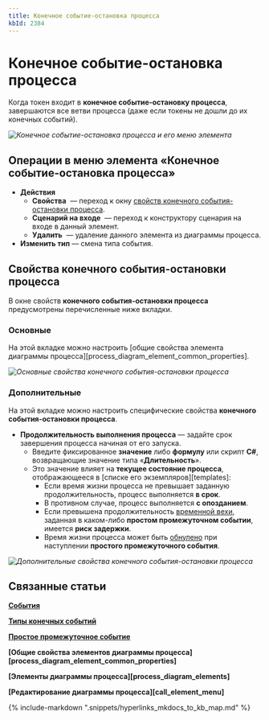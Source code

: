```yaml
---
title: Конечное событие-остановка процесса
kbId: 2384
---
```


# Конечное событие-остановка процесса

Когда токен входит в **конечное событие-остановку процесса**, завершаются все ветви процесса (даже если токены не дошли до их конечных событий).

_![Конечное событие-остановка процесса и его меню элемента](https://kb.comindware.ru/assets/stop_process_end_event.png)_

## Операции в меню элемента «Конечное событие-остановка процесса»

- **Действия**
    - **Свойства** *‌* — переход к окну [свойств конечного события-остановки процесса](#mcetoc_1h28f9sbl1).
    - **Сценарий на входе** *‌* — переход к конструктору сценария на входе в данный элемент.
    - **Удалить** *‌* — удаление данного элемента из диаграммы процесса.
- **Изменить тип** — смена типа события.

## Свойства конечного события-остановки процесса

В окне свойств **конечного события-остановки процесса** предусмотрены перечисленные ниже вкладки.

### Основные

На этой вкладке можно настроить [общие свойства элемента диаграммы процесса][process_diagram_element_common_properties].

_![Основные свойства конечного события-остановки процесса](https://kb.comindware.ru/assets/stop_process_end_event_general_properties.png)_

### Дополнительные

На этой вкладке можно настроить специфические свойства **конечного события-остановки процесса**.

- **Продолжительность выполнения процесса** — задайте срок завершения процесса начиная от его запуска.
    - Введите фиксированное **значение** либо **формулу** или скрипт **C#**, возвращающие значение типа «**Длительность**».
    - Это значение влияет на **текущее состояние процесса**, отображающееся в [списке его экземпляров][templates]:
        - Если время жизни процесса не превышает заданную продолжительность, процесс выполняется **в срок**.
        - В противном случае, процесс выполняется **с опозданием**.
        - Если превышена продолжительность [временной вехи](https://kb.comindware.ru/article.php?id=2380#milestone-duration), заданная в каком-либо **простом промежуточном событии**, имеется **риск задержки**.
        - Время жизни процесса может быть [обнулено](https://kb.comindware.ru/article.php?id=2380#instance-lifetime) при наступлении **простого промежуточного события**.

_![Дополнительные свойства конечного события-остановки процесса](https://kb.comindware.ru/assets/stop_process_end_event_advanced_properties.png)_

## Связанные статьи

**[События](https://kb.comindware.ru/article.php?id=2374)**

**[Типы конечных событий](https://kb.comindware.ru/article.php?id=2386)**

**[Простое промежуточное событие](https://kb.comindware.ru/article.php?id=2380)**

**[Общие свойства элементов диаграммы процесса][process_diagram_element_common_properties]**

**[Элементы диаграммы процесса][process_diagram_elements]**

**[Редактирование диаграммы процесса][call_element_menu]**

{% include-markdown ".snippets/hyperlinks_mkdocs_to_kb_map.md" %}
